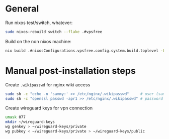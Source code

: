 # General

Run nixos test/switch, whatever:

```sh
sudo nixos-rebuild switch --flake .#vpsfree
```

Build on the non nixos machine:

```sh
nix build .#nixosConfigurations.vpsfree.config.system.build.toplevel -L
```

# Manual post-installation steps

Create `.wikipasswd` for nginx wiki access

```sh
sudo sh -c "echo -n 'sammy:' >> /etc/nginx/.wikipasswd"     # user (sammy for this cmd)
sudo sh -c "openssl passwd -apr1 >> /etc/nginx/.wikipasswd" # password
```

Create wireguard keys for vpn connection 

```sh
umask 077
mkdir ~/wireguard-keys
wg genkey > ~/wireguard-keys/private
wg pubkey < ~/wireguard-keys/private > ~/wireguard-keys/public
```